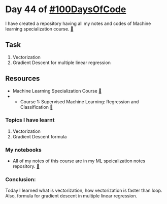# Day 44 of [#100DaysOfCode](https://twitter.com/Param3021/status/1549295897414356992)
I have created a repository having all my notes and codes of Machine learning specialization course. [🔗](https://github.com/Param302/ML-specialization-notes)

## Task
1. Vectorization 
2. Gradient Descent for multiple linear regression

## Resources
- Machine Learning Specialization Course [🔗](https://www.deeplearning.ai/courses/machine-learning-specialization/)
- - Course 1: Supervised Machine Learning: Regression and Classification [🔗](https://www.coursera.org/learn/machine-learning?specialization=machine-learning-introduction)

### Topics I have learnt
1. Vectorization
2. Gradient Descent formula

### My notebooks
- All of my notes of this course are in my ML speicalization notes repository. [🔗](https://github.com/Param302/ML-specialization-notes)

### Conclusion:
Today I learned what is vectorization, how vectorization is faster than loop. Also, formula for gradient descent in multiple linear regression.